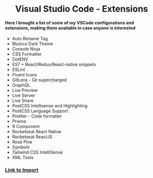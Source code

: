 <h1 align="center"> Visual Studio Code - Extensions </h1>

#### <p> Here I brought a list of some of my VSCode configurations and extensions, making them available in case anyone is interested <p>

- Auto Rename Tag
- Bluloco Dark Theme
- Console Ninja
- CSS Formatter
- DotENV
- ES7 + React/Redux/React-native snippets
- ESLint
- Fluent Icons
- GitLens - Git supercharged
- GraphQL
- Live Preview
- Live Server
- Live Share
- PostCSS Intellisense and Highlighting
- PostCSS Language Support
- Prettier - Code formatter
- Prisma
- R Component
- Rocketseat React Native
- Rocketseat ReactJS
- Rosé Pine
- Symbols
- Tailwind CSS IntelliSense
- XML Tools

### [Link to Import](https://vscode.dev/profile/github/153158917b1bb6c45275e7fb7fb7ffd6)
